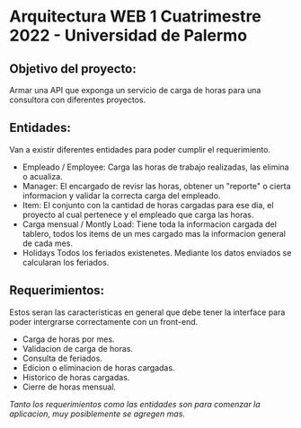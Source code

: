 # Arquitectura WEB 1 Cuatrimestre 2022 - Universidad de Palermo

## Objetivo del proyecto:
Armar una API que exponga un servicio de carga de horas para una consultora con diferentes proyectos.

## Entidades:
Van a existir diferentes entidades para poder cumplir el requerimiento.
- Empleado / Employee:
Carga las horas de trabajo realizadas, las elimina o acualiza.
- Manager:
El encargado de revisr las horas, obtener un "reporte" o cierta informacion y validar la correcta carga del empleado.
- Item:
El conjunto con la cantidad de horas cargadas para ese dia, el proyecto al cual pertenece y el empleado que carga las horas.
- Carga mensual / Montly Load:
Tiene toda la informacion cargada del tablero, todos los items de un mes cargado mas la informacion general de cada mes.
- Holidays
Todos los feriados existenetes. Mediante los datos enviados se calcularan los feriados.

## Requerimientos:
Estos seran las caracteristicas en general que debe tener la interface para poder intergrarse correctamente con un front-end.
- Carga de horas por mes.
- Validacion de carga de horas.
- Consulta de feriados.
- Edicion o eliminacion de horas cargadas.
- Historico de horas cargadas.
- Cierre de horas mensual.

*Tanto los requerimientos como las entidades son para comenzar la aplicacion, muy posiblemente se agregen mas.*
